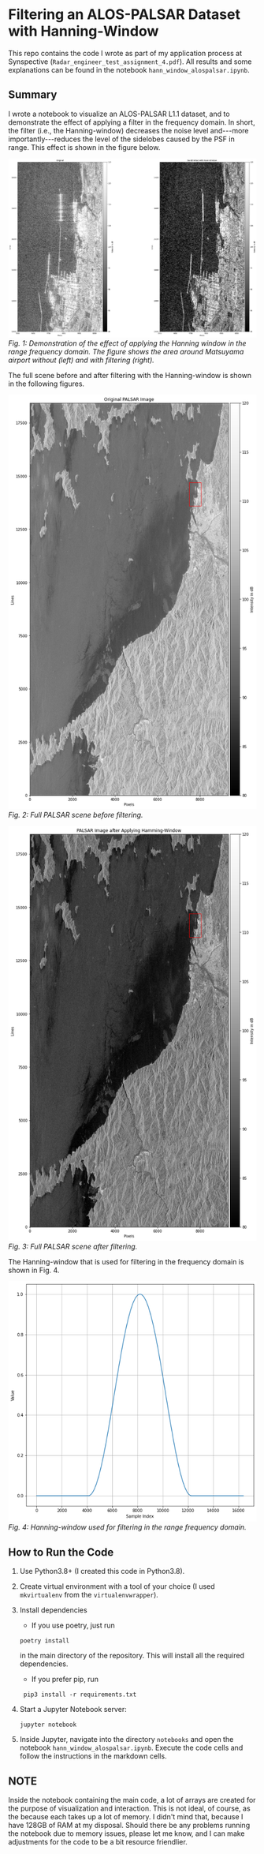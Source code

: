 # Filtering an ALOS-PALSAR Dataset with Hanning-Window

This repo contains the code I wrote as part of my application process at Synspective (`Radar_engineer_test_assignment_4.pdf`). All results and some explanations can be found in the notebook `hann_window_alospalsar.ipynb`.

## Summary

I wrote a notebook to visualize an ALOS-PALSAR L1.1 dataset, and to demonstrate the effect of applying a filter in the frequency domain. In short, the filter (i.e., the Hanning-window) decreases the noise level and---more importantly---reduces the level of the sidelobes caused by the PSF in range. This effect is shown in the figure below.

![alos_palsar_filter_demonstration](results/palsar_hanning_window_comparison.png)*Fig. 1: Demonstration of the effect of applying the Hanning window in the range frequency domain. The figure shows the area around Matsuyama airport without (left) and with filtering (right).*

The full scene before and after filtering with the Hanning-window is shown in the following figures.

![alos_palsar_full_scene_no_filter](results/palsar_image_original.png)*Fig. 2: Full PALSAR scene before filtering.*

![alos_palsar_full_scene_filtered](results/palsar_image_filtered.png)*Fig. 3: Full PALSAR scene after filtering.*

The Hanning-window that is used for filtering in the frequency domain is shown in Fig. 4.

![hanning_window](results/hanning_window.png)*Fig. 4: Hanning-window used for filtering in the range frequency domain.*

## How to Run the Code

1. Use Python3.8+ (I created this code in Python3.8).

2. Create virtual environment with a tool of your choice (I used `mkvirtualenv` from the `virtualenvwrapper`).

3. Install dependencies
    - If you use poetry, just run

    ```console
    poetry install
    ```
    in the main directory of the repository. This will install all the required dependencies.

    - If you prefer pip, run

    ```console
	 pip3 install -r requirements.txt 
    ```

4. Start a Jupyter Notebook server:

    ```console
	jupyter notebook
    ```

5. Inside Jupyter, navigate into the directory `notebooks` and open the notebook `hann_window_alospalsar.ipynb`. Execute the code cells and follow the instructions in the markdown cells.

## NOTE

Inside the notebook containing the main code, a lot of arrays are created for the purpose of visualization and interaction. This is not ideal, of course, as the because each takes up a lot of memory. I didn't mind that, because I have 128GB of RAM at my disposal. Should there be any problems running the notebook due to memory issues, please let me know, and I can make adjustments for the code to be a bit resource friendlier.
